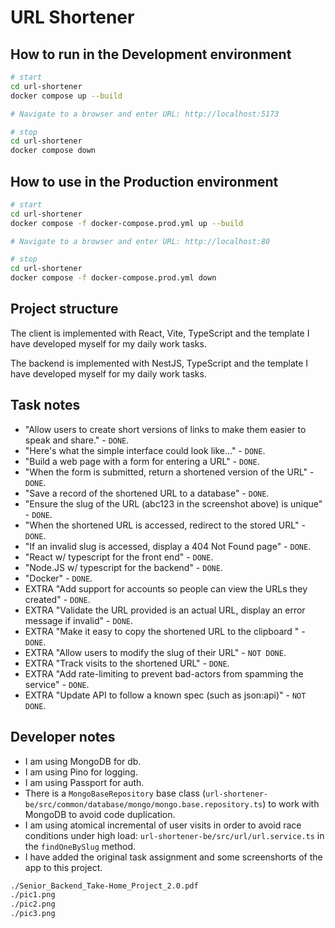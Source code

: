 # URL Shortener

## How to run in the Development environment

```bash
# start
cd url-shortener
docker compose up --build

# Navigate to a browser and enter URL: http://localhost:5173

# stop
cd url-shortener
docker compose down
```

## How to use in the Production environment

```bash
# start
cd url-shortener
docker compose -f docker-compose.prod.yml up --build

# Navigate to a browser and enter URL: http://localhost:80

# stop
cd url-shortener
docker compose -f docker-compose.prod.yml down
```

## Project structure

The client is implemented with React, Vite, TypeScript and the template I have developed myself for my daily work tasks. 

The backend is implemented with NestJS, TypeScript and the template I have developed myself for my daily work tasks. 

## Task notes

- "Allow users to create short versions of links to make them easier to speak and share." - `DONE`.
- "Here's what the simple interface could look like..." - `DONE`.
- "Build a web page with a form for entering a URL" - `DONE`.
- "When the form is submitted, return a shortened version of the URL" - `DONE`.
- "Save a record of the shortened URL to a database" - `DONE`.
- "Ensure the slug of the URL (abc123 in the screenshot above) is unique" - `DONE`.
- "When the shortened URL is accessed, redirect to the stored URL" - `DONE`.
- "If an invalid slug is accessed, display a 404 Not Found page" - `DONE`.
- "React w/ typescript for the front end" - `DONE`.
- "Node.JS w/ typescript for the backend" - `DONE`.
- "Docker" - `DONE`.
- EXTRA "Add support for accounts so people can view the URLs they created" - `DONE`.
- EXTRA "Validate the URL provided is an actual URL, display an error message if invalid" - `DONE`.
- EXTRA "Make it easy to copy the shortened URL to the clipboard " - `DONE`.
- EXTRA "Allow users to modify the slug of their URL" - `NOT DONE`.
- EXTRA "Track visits to the shortened URL" - `DONE`.
- EXTRA "Add rate-limiting to prevent bad-actors from spamming the service" - `DONE`.
- EXTRA "Update API to follow a known spec (such as json:api)" - `NOT DONE`.

## Developer notes

- I am using MongoDB for db.
- I am using Pino for logging.
- I am using Passport for auth.
- There is a `MongoBaseRepository` base class (`url-shortener-be/src/common/database/mongo/mongo.base.repository.ts`) to work with MongoDB to avoid code duplication.
- I am using atomical incremental of user visits in order to avoid race conditions under high load: `url-shortener-be/src/url/url.service.ts` in the `findOneBySlug` method.
- I have added the original task assignment and some screenshorts of the app to this project.

```bash
./Senior_Backend_Take-Home_Project_2.0.pdf
./pic1.png
./pic2.png
./pic3.png
```
